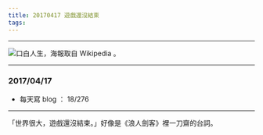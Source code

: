 ```yaml
---
title: 20170417 遊戲還沒結束
tags:
---
```

---

![口白人生，海報取自 Wikipedia 。](https://c1.staticflickr.com/4/3947/33297394783_901237ddd6_o.jpg)

---

### 2017/04/17

- 每天寫 blog ： 18/276

---

「世界很大，遊戲還沒結束。」好像是《浪人劍客》裡一刀齋的台詞。

